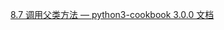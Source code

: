 [8.7 调用父类方法 — python3-cookbook 3.0.0 文档](https://python3-cookbook.readthedocs.io/zh-cn/latest/c08/p07_calling_method_on_parent_class.html)

